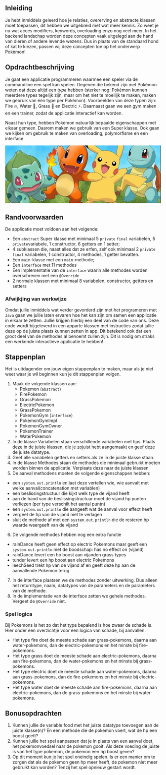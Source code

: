 ## Inleiding

Je hebt inmiddels geleerd hoe je relaties, overerving en abstracte klassen moet toepassen, dit hebben we uitgebreid met wat meer kennis. Zo weet je nu wat acces modifiers, keywords, overloading enzo nog veel meer. In het backend landschap
worden deze concepten vaak uitgelegd aan de hand van dieren of andere levende wezens. Dus in plaats van de standaard
hond of kat te kiezen, passen wij deze concepten toe op het onderwerp Pokèmon!

## Opdrachtbeschrijving

Je gaat een applicatie programmeren waarmee een speler via de commandline een spel kan spelen. Degenen die bekend zijn met Pokèmon weten
dat deze altijd een _type_ hebben (sterker nog: Pokèmon kunnen meerdere types tegelijk zijn, maar om het niet te moeilijk
te maken, maken we gebruik van één type per Pokèmon). Voorbeelden van deze typen zijn: Fire 🔥, Water 🌊, Grass 🌿 en
Electric ⚡. Daarnaast gaan we een gym maken en een trainer, zodat de applicatie interactief kan worden.

Naast hun type, hebben Pokèmon natuurlijk bepaalde eigenschappen met elkaar gemeen. Daarom maken we gebruik van een
Super klasse. Ook gaan we kijken om gebruik te maken van overloading, polymorfisme en een interface.

![Pokemon!](./assets/pokemon.JPG)

## Randvoorwaarden

De applicatie moet voldoen aan het volgende:

- Een `abstract` Super klasse met minimaal 5 `private` `final`  variabelen,  5 `private`variabele, 1 constructor, 6 getters en 1 setter;
- 4 subklassen die, naast alles dat ze erfen, zelf ook minimaal 2 `private` `final` variabelen, 1 constructor, 4 methodes,  1 getter bevatten.
- Een `main`-klasse met een `main`-methode;
- Een `interface` met 11 methodes
- Een implementatie van de `interface` waarin alle methodes worden overschreven met een `@Override`
- 2 normale klassen met minimaal 8 variabelen, constructor, getters en setters

### Afwijkjing van werkwijze

Omdat jullie inmiddels wat verder gevorderd zijn met het programeren met `Java` gaan we jullie laten ervaren hoe het kan zijn om samen een 
applicatie in elkaar te zetten. Jullie krijgen hierbij een deel van de code van ons. Deze code wordt bijgeleverd in een apparte klassen met instructies zodat jullie deze op de juiste plaats kunnen zetten in app. 
Dit betekend ook dat een groot deel van de methodes al benoemt zullen zijn. Dit is nodig om straks een werkende interactieve applicatie te hebben! 

## Stappenplan
Het is uitdagender om jouw eigen stappenplan te maken, maar als je niet weet waar je wil beginnen kun je dit stappenplan volgen.
1. Maak de volgende klassen aan:
   - Pokemon (`abstract`)
   - FirePokemon
   - GrassPokemon
   - ElectricPokemon
   - GrassPokemon
   - PokemonGym (`interface`)
   - PokemonGymImpl
   - PokemonGymOwner
   - PokemonTrainer
   - WaterPokemon
2. In de klasse Variabelen staan verschillende variabelen met tips. Plaats deze in de juiste klassen, die je zojuist hebt aangemaakt en geef deze de juiste datatype.
3. Geef alle variabelen getters en setters als ze in de juiste klasse staan.
4. In de klasse Methodes staan de methodes die minimaal gebruikt moeten worden binnen de applicatie. Verplaats deze naar de juiste klassen
5. De aanval methodens moeten de volgende eigenschappen hebben:
  - een `system.out.println` en laat deze vertellen wie, wie aanvalt met welke aanval(concatenation met variablen)
  - een beslissingstructuur die kijkt welk type de vijand heeft
  - aan de hand van de beslissingstructuur moet de vijand hp punten verliezen (per type verschilt het aantal puntn)
  - een `system.out.println` die aangeeft wat de aanval voor effect heeft
  - vergeet de hp van de vijand niet te verlagen
  - sluit de methode af met een `system.out.println` die de resteren hp waarde weergeeft van de vijand
6. De volgende methodes hebben nog een extra functie
  - rainDance heeft geen effect op electric Pokemons maar geeft een `system.out.println` met de boodschap: has no effect on (vijand)
  - rainDance levert een hp boost aan vijanden grass types
  - tunder levert een hp boost aan electric Pokemons
  - leechSeed trekt hp van de vijand af en geeft deze hp aan de aanvallende Pokemon terug
7. In de interface plaatsen we de methodes zonder uitwerking. Dus alleen het returntype, naam, datatypes van de parameters en de parameters van de methode.
8. In de implementatie van de interface zetten we gehele methodes. Vergeet de `@Override` niet.

### Spel logica

Bij Pokemons is het zo dat het type bepalend is hoe zwaar de schade is. Hier onder een overzichtje voor een logica van schade, bij aanvallen.
- Het type fire doet de meeste schade aan grass-pokemons, daarna aan water-pokemons, dan de electric-pokemons en het minste bij fire-pokemons.
- Het type grass doet de meeste schade aan electric-pokemons, daarna aan fire-pokemons, dan de water-pokemons en het minste bij grass-pokemons.
- Het type electric doet de meeste schade aan water-pokemons, daarna aan grass-pokemons, dan de fire-pokemons en het minste bij electric-pokemons.
- Het type water doet de meeste schade aan fire-pokemons, daarna aan electric-pokemons, dan de grass-pokemons en het minste bij water-pokemons.


## Bonusopdrachten

1. Kunnen jullie de variable food met het juiste datatype toevoegen aan de juiste klasse(n)? En een methode die de pokemon voert, wat de hp een boost geeft?
2. Kunnen jullie het spel aanpassen dat je in plaats van een aanval doet, het pokemonvoedsel naar de pokemon gooit. Als deze voeding de juiste is van het type pokemon, de pokemon een hp boost geven?
3. Op dit moment kun je het spel oneindig spelen. Is er een manier om te zorgen dat als de pokemon geen hp meer heeft, de pokemon niet meer gebruikt kan worden? Tenzij het spel opnieuw gestart wordt.
